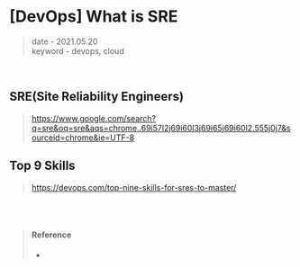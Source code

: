 # [DevOps] What is SRE
> date - 2021.05.20  
> keyword - devops, cloud  
> 

<br>

## SRE(Site Reliability Engineers) 
> https://www.google.com/search?q=sre&oq=sre&aqs=chrome..69i57l2j69i60l3j69i65j69i60l2.555j0j7&sourceid=chrome&ie=UTF-8





## Top 9 Skills
> https://devops.com/top-nine-skills-for-sres-to-master/




<br><br>

> #### Reference
> * []()


